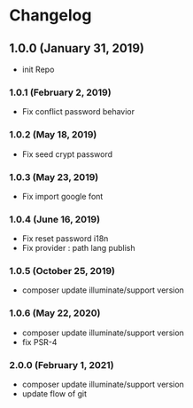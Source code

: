 # Changelog

## 1.0.0 (January 31, 2019)

- init Repo

### 1.0.1 (February 2, 2019)

- Fix conflict password behavior

### 1.0.2 (May 18, 2019)

- Fix seed crypt password

### 1.0.3 (May 23, 2019)

- Fix import google font

### 1.0.4 (June 16, 2019)

- Fix reset password i18n
- Fix provider : path lang publish

### 1.0.5 (October 25, 2019)

- composer update illuminate/support version

### 1.0.6 (May 22, 2020)

- composer update illuminate/support version
- fix PSR-4

### 2.0.0 (February 1, 2021)

- composer update illuminate/support version
- update flow of git
